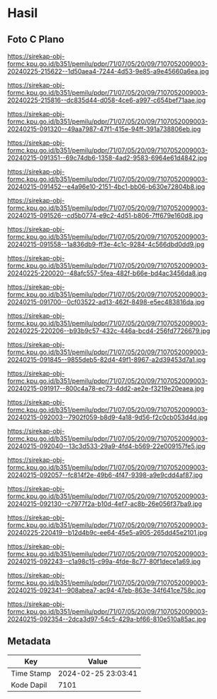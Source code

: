 # Hasil

## Foto C Plano

https://sirekap-obj-formc.kpu.go.id/b351/pemilu/pdpr/71/07/05/20/09/7107052009003-20240225-215622--1d50aea4-7244-4d53-9e85-a9e45660a6ea.jpg

https://sirekap-obj-formc.kpu.go.id/b351/pemilu/pdpr/71/07/05/20/09/7107052009003-20240225-215816--dc835d44-d058-4ce6-a997-c654bef71aae.jpg

https://sirekap-obj-formc.kpu.go.id/b351/pemilu/pdpr/71/07/05/20/09/7107052009003-20240215-091320--49aa7987-47f1-415e-94ff-391a738806eb.jpg

https://sirekap-obj-formc.kpu.go.id/b351/pemilu/pdpr/71/07/05/20/09/7107052009003-20240215-091351--69c74db6-1358-4ad2-9583-6964e61d4842.jpg

https://sirekap-obj-formc.kpu.go.id/b351/pemilu/pdpr/71/07/05/20/09/7107052009003-20240215-091452--e4a96e10-2151-4bc1-bb06-b630e72804b8.jpg

https://sirekap-obj-formc.kpu.go.id/b351/pemilu/pdpr/71/07/05/20/09/7107052009003-20240215-091526--cd5b0774-e9c2-4d51-b806-7ff679e160d8.jpg

https://sirekap-obj-formc.kpu.go.id/b351/pemilu/pdpr/71/07/05/20/09/7107052009003-20240215-091558--1a836db9-ff3e-4c1c-9284-4c566dbd0dd9.jpg

https://sirekap-obj-formc.kpu.go.id/b351/pemilu/pdpr/71/07/05/20/09/7107052009003-20240225-220020--48afc557-5fea-482f-b66e-bd4ac3456da8.jpg

https://sirekap-obj-formc.kpu.go.id/b351/pemilu/pdpr/71/07/05/20/09/7107052009003-20240215-091700--0cf03522-ad13-462f-8498-e5ec483816da.jpg

https://sirekap-obj-formc.kpu.go.id/b351/pemilu/pdpr/71/07/05/20/09/7107052009003-20240225-220206--b93b9c57-432c-446a-bcd4-256fd7726679.jpg

https://sirekap-obj-formc.kpu.go.id/b351/pemilu/pdpr/71/07/05/20/09/7107052009003-20240215-091845--9855deb5-82d4-49f1-8967-a2d39453d7a1.jpg

https://sirekap-obj-formc.kpu.go.id/b351/pemilu/pdpr/71/07/05/20/09/7107052009003-20240215-091917--800c4a78-ec73-4dd2-ae2e-f3219e20eaea.jpg

https://sirekap-obj-formc.kpu.go.id/b351/pemilu/pdpr/71/07/05/20/09/7107052009003-20240215-092003--7902f059-b8d9-4a18-9d56-f2c0cb053d4d.jpg

https://sirekap-obj-formc.kpu.go.id/b351/pemilu/pdpr/71/07/05/20/09/7107052009003-20240215-092040--13c3d533-29a9-4fd4-b569-22e009157fe5.jpg

https://sirekap-obj-formc.kpu.go.id/b351/pemilu/pdpr/71/07/05/20/09/7107052009003-20240215-092057--fc814f2e-49b6-4f47-9398-a9e9cdd4af87.jpg

https://sirekap-obj-formc.kpu.go.id/b351/pemilu/pdpr/71/07/05/20/09/7107052009003-20240215-092130--c7977f2a-b10d-4ef7-ac8b-26e056f37ba9.jpg

https://sirekap-obj-formc.kpu.go.id/b351/pemilu/pdpr/71/07/05/20/09/7107052009003-20240225-220419--b12d4b9c-ee64-45e5-a905-265dd45e2101.jpg

https://sirekap-obj-formc.kpu.go.id/b351/pemilu/pdpr/71/07/05/20/09/7107052009003-20240215-092243--c1a98c15-c99a-4fde-8c77-80f1dece1a69.jpg

https://sirekap-obj-formc.kpu.go.id/b351/pemilu/pdpr/71/07/05/20/09/7107052009003-20240215-092341--908abea7-ac94-47eb-863e-34f641ce758c.jpg

https://sirekap-obj-formc.kpu.go.id/b351/pemilu/pdpr/71/07/05/20/09/7107052009003-20240215-092354--2dca3d97-54c5-429a-bf66-810e510a85ac.jpg


## Metadata

| Key        | Value               |
| ---------- | ------------------- |
| Time Stamp | 2024-02-25 23:03:41 |
| Kode Dapil | 7101                |



